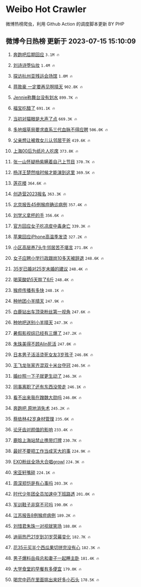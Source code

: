 # Weibo Hot Crawler 



微博热榜爬虫，利用 Github Action 的调度脚本更新 BY PHP 


## 微博今日热榜 更新于 2023-07-15 15:10:09 
1. [奔跑吧后期回应](https://s.weibo.com/weibo?q=%23%E5%A5%94%E8%B7%91%E5%90%A7%E5%90%8E%E6%9C%9F%E5%9B%9E%E5%BA%94%23&t=31&band_rank=1&Refer=top) `3.1M 🔥` 

1. [刘诗诗堕仙妆](https://s.weibo.com/weibo?q=%E5%88%98%E8%AF%97%E8%AF%97%E5%A0%95%E4%BB%99%E5%A6%86&t=31&band_rank=2&Refer=top) `1.4M 🔥` 

1. [探访杭州亚残运会场馆](https://s.weibo.com/weibo?q=%23%E6%8E%A2%E8%AE%BF%E6%9D%AD%E5%B7%9E%E4%BA%9A%E6%AE%8B%E8%BF%90%E4%BC%9A%E5%9C%BA%E9%A6%86%23&t=31&band_rank=3&Refer=top) `1.0M 🔥` 

1. [蒋敦豪 一定要再见啊晴天](https://s.weibo.com/weibo?q=%E8%92%8B%E6%95%A6%E8%B1%AA%20%E4%B8%80%E5%AE%9A%E8%A6%81%E5%86%8D%E8%A7%81%E5%95%8A%E6%99%B4%E5%A4%A9&t=31&band_rank=4&Refer=top) `902.8K 🔥` 

1. [Jennie称舞台没有划水](https://s.weibo.com/weibo?q=%23Jennie%E7%A7%B0%E8%88%9E%E5%8F%B0%E6%B2%A1%E6%9C%89%E5%88%92%E6%B0%B4%23&t=31&band_rank=5&Refer=top) `899.7K 🔥` 

1. [福宝吃醋了](https://s.weibo.com/weibo?q=%23%E7%A6%8F%E5%AE%9D%E5%90%83%E9%86%8B%E4%BA%86%23&t=31&band_rank=6&Refer=top) `691.1K 🔥` 

1. [当初对猫眼是大声了点](https://s.weibo.com/weibo?q=%23%E5%BD%93%E5%88%9D%E5%AF%B9%E7%8C%AB%E7%9C%BC%E6%98%AF%E5%A4%A7%E5%A3%B0%E4%BA%86%E7%82%B9%23&t=31&band_rank=7&Refer=top) `669.3K 🔥` 

1. [多地烟草局要求直系三代血脉不得应聘](https://s.weibo.com/weibo?q=%23%E5%A4%9A%E5%9C%B0%E7%83%9F%E8%8D%89%E5%B1%80%E8%A6%81%E6%B1%82%E7%9B%B4%E7%B3%BB%E4%B8%89%E4%BB%A3%E8%A1%80%E8%84%89%E4%B8%8D%E5%BE%97%E5%BA%94%E8%81%98%23&t=31&band_rank=8&Refer=top) `506.0K 🔥` 

1. [父亲想让被救女儿认邻居干爸](https://s.weibo.com/weibo?q=%23%E7%88%B6%E4%BA%B2%E6%83%B3%E8%AE%A9%E8%A2%AB%E6%95%91%E5%A5%B3%E5%84%BF%E8%AE%A4%E9%82%BB%E5%B1%85%E5%B9%B2%E7%88%B8%23&t=31&band_rank=9&Refer=top) `419.6K 🔥` 

1. [上海00后为纸片人吃席](https://s.weibo.com/weibo?q=%23%E4%B8%8A%E6%B5%B700%E5%90%8E%E4%B8%BA%E7%BA%B8%E7%89%87%E4%BA%BA%E5%90%83%E5%B8%AD%23&t=31&band_rank=10&Refer=top) `373.8K 🔥` 

1. [张一山怀疑杨紫瞒着自己上节目](https://s.weibo.com/weibo?q=%23%E5%BC%A0%E4%B8%80%E5%B1%B1%E6%80%80%E7%96%91%E6%9D%A8%E7%B4%AB%E7%9E%92%E7%9D%80%E8%87%AA%E5%B7%B1%E4%B8%8A%E8%8A%82%E7%9B%AE%23&t=31&band_rank=11&Refer=top) `370.7K 🔥` 

1. [杨洋王楚然啥时候才能演到这里](https://s.weibo.com/weibo?q=%23%E6%9D%A8%E6%B4%8B%E7%8E%8B%E6%A5%9A%E7%84%B6%E5%95%A5%E6%97%B6%E5%80%99%E6%89%8D%E8%83%BD%E6%BC%94%E5%88%B0%E8%BF%99%E9%87%8C%23&t=31&band_rank=12&Refer=top) `369.5K 🔥` 

1. [莲花楼](https://s.weibo.com/weibo?q=%E8%8E%B2%E8%8A%B1%E6%A5%BC&t=31&band_rank=13&Refer=top) `364.6K 🔥` 

1. [创造营2023报名](https://s.weibo.com/weibo?q=%23%E5%88%9B%E9%80%A0%E8%90%A52023%E6%8A%A5%E5%90%8D%23&t=31&band_rank=14&Refer=top) `363.3K 🔥` 

1. [北京报告45例猴痘确诊病例](https://s.weibo.com/weibo?q=%23%E5%8C%97%E4%BA%AC%E6%8A%A5%E5%91%8A45%E4%BE%8B%E7%8C%B4%E7%97%98%E7%A1%AE%E8%AF%8A%E7%97%85%E4%BE%8B%23&t=31&band_rank=15&Refer=top) `357.4K 🔥` 

1. [刘学义拿杯的手](https://s.weibo.com/weibo?q=%23%E5%88%98%E5%AD%A6%E4%B9%89%E6%8B%BF%E6%9D%AF%E7%9A%84%E6%89%8B%23&t=31&band_rank=16&Refer=top) `356.6K 🔥` 

1. [官方回应女子吃凉皮中毒身亡](https://s.weibo.com/weibo?q=%23%E5%AE%98%E6%96%B9%E5%9B%9E%E5%BA%94%E5%A5%B3%E5%AD%90%E5%90%83%E5%87%89%E7%9A%AE%E4%B8%AD%E6%AF%92%E8%BA%AB%E4%BA%A1%23&t=31&band_rank=17&Refer=top) `339.3K 🔥` 

1. [苹果回应iPhone高温季发烫](https://s.weibo.com/weibo?q=%23%E8%8B%B9%E6%9E%9C%E5%9B%9E%E5%BA%94iPhone%E9%AB%98%E6%B8%A9%E5%AD%A3%E5%8F%91%E7%83%AB%23&t=31&band_rank=18&Refer=top) `327.2K 🔥` 

1. [小区高层养7头牛邻居苦不堪言](https://s.weibo.com/weibo?q=%23%E5%B0%8F%E5%8C%BA%E9%AB%98%E5%B1%82%E5%85%BB7%E5%A4%B4%E7%89%9B%E9%82%BB%E5%B1%85%E8%8B%A6%E4%B8%8D%E5%A0%AA%E8%A8%80%23&t=31&band_rank=19&Refer=top) `271.8K 🔥` 

1. [女子应聘小学行政跟岗10多天被辞退](https://s.weibo.com/weibo?q=%23%E5%A5%B3%E5%AD%90%E5%BA%94%E8%81%98%E5%B0%8F%E5%AD%A6%E8%A1%8C%E6%94%BF%E8%B7%9F%E5%B2%9710%E5%A4%9A%E5%A4%A9%E8%A2%AB%E8%BE%9E%E9%80%80%23&t=31&band_rank=20&Refer=top) `248.6K 🔥` 

1. [35岁已婚对25岁未婚的建议](https://s.weibo.com/weibo?q=%2335%E5%B2%81%E5%B7%B2%E5%A9%9A%E5%AF%B925%E5%B2%81%E6%9C%AA%E5%A9%9A%E7%9A%84%E5%BB%BA%E8%AE%AE%23&t=31&band_rank=21&Refer=top) `248.4K 🔥` 

1. [喝茉酸奶5天胖了6斤](https://s.weibo.com/weibo?q=%23%E5%96%9D%E8%8C%89%E9%85%B8%E5%A5%B65%E5%A4%A9%E8%83%96%E4%BA%866%E6%96%A4%23&t=31&band_rank=22&Refer=top) `248.4K 🔥` 

1. [猴痘传播有多快](https://s.weibo.com/weibo?q=%23%E7%8C%B4%E7%97%98%E4%BC%A0%E6%92%AD%E6%9C%89%E5%A4%9A%E5%BF%AB%23&t=31&band_rank=23&Refer=top) `248.1K 🔥` 

1. [种地团小羊晴天](https://s.weibo.com/weibo?q=%E7%A7%8D%E5%9C%B0%E5%9B%A2%E5%B0%8F%E7%BE%8A%E6%99%B4%E5%A4%A9&t=31&band_rank=24&Refer=top) `247.9K 🔥` 

1. [白鹿钻出车顶录粉丝第一视角](https://s.weibo.com/weibo?q=%23%E7%99%BD%E9%B9%BF%E9%92%BB%E5%87%BA%E8%BD%A6%E9%A1%B6%E5%BD%95%E7%B2%89%E4%B8%9D%E7%AC%AC%E4%B8%80%E8%A7%86%E8%A7%92%23&t=31&band_rank=25&Refer=top) `247.6K 🔥` 

1. [种地吧送别小羊晴天](https://s.weibo.com/weibo?q=%23%E7%A7%8D%E5%9C%B0%E5%90%A7%E9%80%81%E5%88%AB%E5%B0%8F%E7%BE%8A%E6%99%B4%E5%A4%A9%23&t=31&band_rank=26&Refer=top) `247.3K 🔥` 

1. [暑假影视综已经有三爆了](https://s.weibo.com/weibo?q=%23%E6%9A%91%E5%81%87%E5%BD%B1%E8%A7%86%E7%BB%BC%E5%B7%B2%E7%BB%8F%E6%9C%89%E4%B8%89%E7%88%86%E4%BA%86%23&t=31&band_rank=27&Refer=top) `247.2K 🔥` 

1. [朱珠美得不顾Alin死活](https://s.weibo.com/weibo?q=%23%E6%9C%B1%E7%8F%A0%E7%BE%8E%E5%BE%97%E4%B8%8D%E9%A1%BEAlin%E6%AD%BB%E6%B4%BB%23&t=31&band_rank=28&Refer=top) `247.0K 🔥` 

1. [日本男子活活烫死女友3岁孩子](https://s.weibo.com/weibo?q=%23%E6%97%A5%E6%9C%AC%E7%94%B7%E5%AD%90%E6%B4%BB%E6%B4%BB%E7%83%AB%E6%AD%BB%E5%A5%B3%E5%8F%8B3%E5%B2%81%E5%AD%A9%E5%AD%90%23&t=31&band_rank=29&Refer=top) `246.8K 🔥` 

1. [王飞龙张家齐混双十米台夺冠](https://s.weibo.com/weibo?q=%23%E7%8E%8B%E9%A3%9E%E9%BE%99%E5%BC%A0%E5%AE%B6%E9%BD%90%E6%B7%B7%E5%8F%8C%E5%8D%81%E7%B1%B3%E5%8F%B0%E5%A4%BA%E5%86%A0%23&t=31&band_rank=30&Refer=top) `246.5K 🔥` 

1. [婚纱照一下子就更生动了](https://s.weibo.com/weibo?q=%E5%A9%9A%E7%BA%B1%E7%85%A7%E4%B8%80%E4%B8%8B%E5%AD%90%E5%B0%B1%E6%9B%B4%E7%94%9F%E5%8A%A8%E4%BA%86&t=31&band_rank=31&Refer=top) `246.3K 🔥` 

1. [同事离职了还有东西没带走](https://s.weibo.com/weibo?q=%E5%90%8C%E4%BA%8B%E7%A6%BB%E8%81%8C%E4%BA%86%E8%BF%98%E6%9C%89%E4%B8%9C%E8%A5%BF%E6%B2%A1%E5%B8%A6%E8%B5%B0&t=31&band_rank=32&Refer=top) `246.1K 🔥` 

1. [看不出来我在蹭魏大勋吗](https://s.weibo.com/weibo?q=%23%E7%9C%8B%E4%B8%8D%E5%87%BA%E6%9D%A5%E6%88%91%E5%9C%A8%E8%B9%AD%E9%AD%8F%E5%A4%A7%E5%8B%8B%E5%90%97%23&t=31&band_rank=33&Refer=top) `246.0K 🔥` 

1. [奔跑吧 原地消失术](https://s.weibo.com/weibo?q=%E5%A5%94%E8%B7%91%E5%90%A7%20%E5%8E%9F%E5%9C%B0%E6%B6%88%E5%A4%B1%E6%9C%AF&t=31&band_rank=34&Refer=top) `245.2K 🔥` 

1. [蔡依林42岁身材管理](https://s.weibo.com/weibo?q=%23%E8%94%A1%E4%BE%9D%E6%9E%9742%E5%B2%81%E8%BA%AB%E6%9D%90%E7%AE%A1%E7%90%86%23&t=31&band_rank=35&Refer=top) `235.6K 🔥` 

1. [论牙齿对颜值的影响](https://s.weibo.com/weibo?q=%E8%AE%BA%E7%89%99%E9%BD%BF%E5%AF%B9%E9%A2%9C%E5%80%BC%E7%9A%84%E5%BD%B1%E5%93%8D&t=31&band_rank=36&Refer=top) `233.4K 🔥` 

1. [鹿晗上海站禁止携带灯牌](https://s.weibo.com/weibo?q=%23%E9%B9%BF%E6%99%97%E4%B8%8A%E6%B5%B7%E7%AB%99%E7%A6%81%E6%AD%A2%E6%90%BA%E5%B8%A6%E7%81%AF%E7%89%8C%23&t=31&band_rank=37&Refer=top) `230.7K 🔥` 

1. [最好不要把工作当成天大的事](https://s.weibo.com/weibo?q=%23%E6%9C%80%E5%A5%BD%E4%B8%8D%E8%A6%81%E6%8A%8A%E5%B7%A5%E4%BD%9C%E5%BD%93%E6%88%90%E5%A4%A9%E5%A4%A7%E7%9A%84%E4%BA%8B%23&t=31&band_rank=38&Refer=top) `224.9K 🔥` 

1. [EXO粉丝全场大合唱growl](https://s.weibo.com/weibo?q=%23EXO%E7%B2%89%E4%B8%9D%E5%85%A8%E5%9C%BA%E5%A4%A7%E5%90%88%E5%94%B1growl%23&t=31&band_rank=39&Refer=top) `224.3K 🔥` 

1. [宋亚轩嘴碎](https://s.weibo.com/weibo?q=%23%E5%AE%8B%E4%BA%9A%E8%BD%A9%E5%98%B4%E7%A2%8E%23&t=31&band_rank=40&Refer=top) `224.1K 🔥` 

1. [周深郑恺是有心事吗](https://s.weibo.com/weibo?q=%23%E5%91%A8%E6%B7%B1%E9%83%91%E6%81%BA%E6%98%AF%E6%9C%89%E5%BF%83%E4%BA%8B%E5%90%97%23&t=31&band_rank=41&Refer=top) `203.3K 🔥` 

1. [时代少年团全员加速中下班路透](https://s.weibo.com/weibo?q=%23%E6%97%B6%E4%BB%A3%E5%B0%91%E5%B9%B4%E5%9B%A2%E5%85%A8%E5%91%98%E5%8A%A0%E9%80%9F%E4%B8%AD%E4%B8%8B%E7%8F%AD%E8%B7%AF%E9%80%8F%23&t=31&band_rank=42&Refer=top) `201.0K 🔥` 

1. [军训鞋子非穿不可吗](https://s.weibo.com/weibo?q=%23%E5%86%9B%E8%AE%AD%E9%9E%8B%E5%AD%90%E9%9D%9E%E7%A9%BF%E4%B8%8D%E5%8F%AF%E5%90%97%23&t=31&band_rank=43&Refer=top) `190.0K 🔥` 

1. [江苏报告8例猴痘病例](https://s.weibo.com/weibo?q=%23%E6%B1%9F%E8%8B%8F%E6%8A%A5%E5%91%8A8%E4%BE%8B%E7%8C%B4%E7%97%98%E7%97%85%E4%BE%8B%23&t=31&band_rank=44&Refer=top) `189.2K 🔥` 

1. [刘惜君朱珠一对视就笑场](https://s.weibo.com/weibo?q=%23%E5%88%98%E6%83%9C%E5%90%9B%E6%9C%B1%E7%8F%A0%E4%B8%80%E5%AF%B9%E8%A7%86%E5%B0%B1%E7%AC%91%E5%9C%BA%23&t=31&band_rank=45&Refer=top) `188.0K 🔥` 

1. [迪丽热巴21岁到31岁荧幕变化](https://s.weibo.com/weibo?q=%23%E8%BF%AA%E4%B8%BD%E7%83%AD%E5%B7%B421%E5%B2%81%E5%88%B031%E5%B2%81%E8%8D%A7%E5%B9%95%E5%8F%98%E5%8C%96%23&t=31&band_rank=46&Refer=top) `182.7K 🔥` 

1. [花35元买半个西瓜果切拼完没有心](https://s.weibo.com/weibo?q=%23%E8%8A%B135%E5%85%83%E4%B9%B0%E5%8D%8A%E4%B8%AA%E8%A5%BF%E7%93%9C%E6%9E%9C%E5%88%87%E6%8B%BC%E5%AE%8C%E6%B2%A1%E6%9C%89%E5%BF%83%23&t=31&band_rank=47&Refer=top) `182.3K 🔥` 

1. [男子爆料岳母总和妻子一起睡主卧](https://s.weibo.com/weibo?q=%23%E7%94%B7%E5%AD%90%E7%88%86%E6%96%99%E5%B2%B3%E6%AF%8D%E6%80%BB%E5%92%8C%E5%A6%BB%E5%AD%90%E4%B8%80%E8%B5%B7%E7%9D%A1%E4%B8%BB%E5%8D%A7%23&t=31&band_rank=48&Refer=top) `181.4K 🔥` 

1. [大学食堂的早餐有多便宜](https://s.weibo.com/weibo?q=%23%E5%A4%A7%E5%AD%A6%E9%A3%9F%E5%A0%82%E7%9A%84%E6%97%A9%E9%A4%90%E6%9C%89%E5%A4%9A%E4%BE%BF%E5%AE%9C%23&t=31&band_rank=49&Refer=top) `179.0K 🔥` 

1. [喝完中药在里面挑出来好多小石头](https://s.weibo.com/weibo?q=%23%E5%96%9D%E5%AE%8C%E4%B8%AD%E8%8D%AF%E5%9C%A8%E9%87%8C%E9%9D%A2%E6%8C%91%E5%87%BA%E6%9D%A5%E5%A5%BD%E5%A4%9A%E5%B0%8F%E7%9F%B3%E5%A4%B4%23&t=31&band_rank=50&Refer=top) `178.5K 🔥` 

